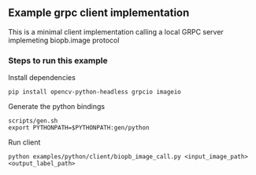 ## Example grpc client implementation
This is a minimal client implementation calling a local GRPC server implemeting biopb.image protocol

### Steps to run this example
Install dependencies
```
pip install opencv-python-headless grpcio imageio
```
Generate the python bindings
```
scripts/gen.sh
export PYTHONPATH=$PYTHONPATH:gen/python
```
Run client
```
python examples/python/client/biopb_image_call.py <input_image_path> <output_label_path>
```
